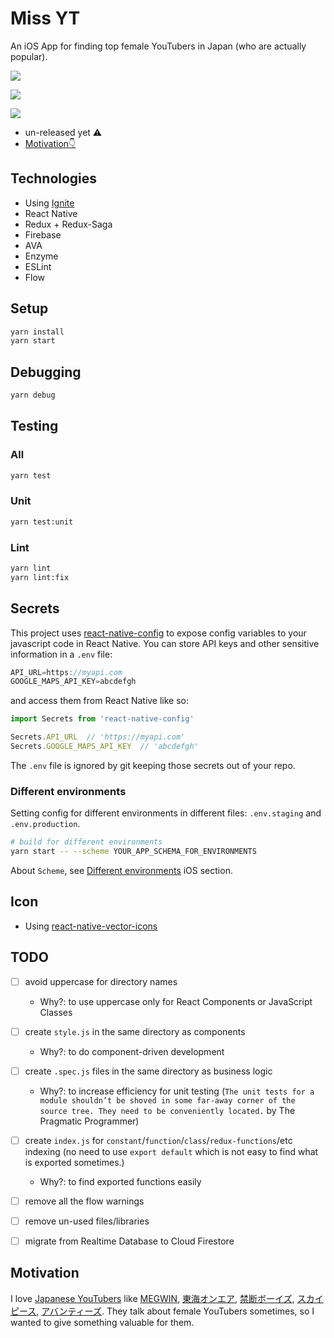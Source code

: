 
# Miss YT

An iOS App for finding top female YouTubers in Japan (who are actually popular).

![](/images/2017/12/i)

![](/images/2017/12/i)

![](/images/2017/12/i)

- un-released yet ⚠️
- [Motivation👇](↓)

## Technologies

- Using [Ignite](https://github.com/infinitered/ignite)
- React Native
- Redux + Redux-Saga
- Firebase
- AVA
- Enzyme
- ESLint
- Flow

## Setup

```sh
yarn install
yarn start
```

## Debugging

```sh
yarn debug
```

## Testing

### All

```sh
yarn test
```

### Unit

```sh
yarn test:unit
```

### Lint

```sh
yarn lint
yarn lint:fix
```

## Secrets

This project uses [react-native-config](https://github.com/luggit/react-native-config) to expose config variables to your javascript code in React Native. You can store API keys
and other sensitive information in a `.env` file:

```JavaScript
API_URL=https://myapi.com
GOOGLE_MAPS_API_KEY=abcdefgh
```

and access them from React Native like so:

```JavaScript
import Secrets from 'react-native-config'

Secrets.API_URL  // 'https://myapi.com'
Secrets.GOOGLE_MAPS_API_KEY  // 'abcdefgh'
```

The `.env` file is ignored by git keeping those secrets out of your repo.

### Different environments

Setting config for different environments in different files: `.env.staging` and `.env.production`.

```sh
# build for different environments
yarn start -- --scheme YOUR_APP_SCHEMA_FOR_ENVIRONMENTS
```

About `Scheme`, see [Different environments](https://github.com/luggit/react-native-config#different-environments) iOS section.

## Icon

- Using [react-native-vector-icons](https://github.com/oblador/react-native-vector-icons)

## TODO

- [ ] avoid uppercase for directory names
  - Why?: to use uppercase only for React Components or JavaScript Classes
- [ ] create `style.js` in the same directory as components
  - Why?: to do component-driven development
- [ ] create `.spec.js` files in the same directory as business logic
  - Why?: to increase efficiency for unit testing (`The unit tests for a module shouldn’t be shoved in some far-away corner of the source tree. They need to be conveniently located.` by The Pragmatic Programmer)
- [ ] create `index.js` for `constant`/`function`/`class`/`redux-functions`/etc indexing (no need to use `export default` which is not easy to find what is exported sometimes.)
  - Why?: to find exported functions easily
- [ ] remove all the flow warnings
- [ ] remove un-used files/libraries
- [ ] migrate from Realtime Database to Cloud Firestore


## Motivation

I love [Japanese YouTubers](https://okmttdhr.github.io/youtubers-timeline-in-japan/) like [MEGWIN](https://www.youtube.com/user/megwin), [東海オンエア](https://www.youtube.com/user/TokaiOnAir), [禁断ボーイズ](https://www.youtube.com/channel/UCvtK7490fPF0TacbsvQ2H3g), [スカイピース](https://www.youtube.com/channel/UC8_wmm5DX9mb4jrLiw8ZYzw), [アバンティーズ](https://www.youtube.com/user/avntisdouga). They talk about female YouTubers sometimes, so I wanted to give something valuable for them.
